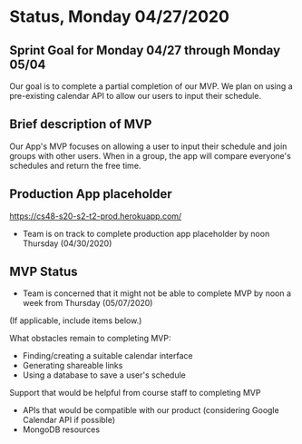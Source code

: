 # Status, Monday 04/27/2020

## Sprint Goal for Monday 04/27 through Monday 05/04

Our goal is to complete a partial completion of our MVP. We plan on using a pre-existing calendar API to allow our users to input their schedule.

## Brief description of MVP

Our App's MVP focuses on allowing a user to input their schedule and join groups with other users. When in a group, the app will compare everyone's schedules and return the free time.

## Production App placeholder

<https://cs48-s20-s2-t2-prod.herokuapp.com/>

* Team is on track to complete production app placeholder by noon Thursday (04/30/2020)

## MVP Status

* Team is concerned that it might not be able to complete MVP by noon a week from Thursday (05/07/2020)

(If applicable, include items below.)

What obstacles remain to completing MVP:
* Finding/creating a suitable calendar interface
* Generating shareable links
* Using a database to save a user's schedule

Support that would be helpful from course staff to completing MVP
* APIs that would be compatible with our product (considering Google Calendar API if possible)
* MongoDB resources
